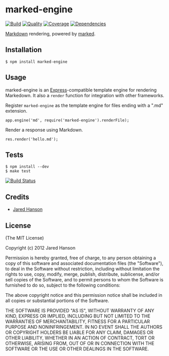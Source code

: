 # marked-engine

[![Build](https://img.shields.io/travis/jaredhanson/marked-engine.svg)](https://travis-ci.org/jaredhanson/marked-engine)
[![Quality](https://img.shields.io/codeclimate/github/jaredhanson/marked-engine.svg?label=quality)](https://codeclimate.com/github/jaredhanson/marked-engine)
[![Coverage](https://img.shields.io/coveralls/jaredhanson/marked-engine.svg)](https://coveralls.io/r/jaredhanson/marked-engine)
[![Dependencies](https://img.shields.io/david/jaredhanson/marked-engine.svg)](https://david-dm.org/jaredhanson/marked-engine)


[Markdown](http://daringfireball.net/projects/markdown/) rendering, powered by
[marked](https://github.com/chjj/marked).

## Installation

    $ npm install marked-engine

## Usage

marked-engine is an [Express](http://expressjs.com/)-compatible template engine
for rendering Markedown.  It also a `render` function for integration with other
frameworks.

Register `marked-engine` as the template engine for files ending with a ".md"
extension.

    app.engine('md', require('marked-engine').renderFile);

Render a response using Markdown.

    res.render('hello.md');

## Tests

    $ npm install --dev
    $ make test

[![Build Status](https://secure.travis-ci.org/jaredhanson/marked-engine.png)](http://travis-ci.org/jaredhanson/marked-engine)

## Credits

  - [Jared Hanson](http://github.com/jaredhanson)

## License

(The MIT License)

Copyright (c) 2012 Jared Hanson

Permission is hereby granted, free of charge, to any person obtaining a copy of
this software and associated documentation files (the "Software"), to deal in
the Software without restriction, including without limitation the rights to
use, copy, modify, merge, publish, distribute, sublicense, and/or sell copies of
the Software, and to permit persons to whom the Software is furnished to do so,
subject to the following conditions:

The above copyright notice and this permission notice shall be included in all
copies or substantial portions of the Software.

THE SOFTWARE IS PROVIDED "AS IS", WITHOUT WARRANTY OF ANY KIND, EXPRESS OR
IMPLIED, INCLUDING BUT NOT LIMITED TO THE WARRANTIES OF MERCHANTABILITY, FITNESS
FOR A PARTICULAR PURPOSE AND NONINFRINGEMENT. IN NO EVENT SHALL THE AUTHORS OR
COPYRIGHT HOLDERS BE LIABLE FOR ANY CLAIM, DAMAGES OR OTHER LIABILITY, WHETHER
IN AN ACTION OF CONTRACT, TORT OR OTHERWISE, ARISING FROM, OUT OF OR IN
CONNECTION WITH THE SOFTWARE OR THE USE OR OTHER DEALINGS IN THE SOFTWARE.
